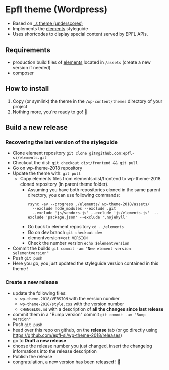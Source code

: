 
Epfl theme (Wordpress)
===
 * Based on [*_s* theme (underscores)](https://underscores.me/)
 * Implements the [elements](https://github.com/epfl-si/elements) styleguide
 * Uses shortcodes to display special content served by EPFL APIs.

## Requirements
  * production build files of [elements](https://github.com/epfl-si/elements) located in `/assets` (create a new version if needed)
  * composer

## How to install
  1. Copy (or symlink) the theme in the `/wp-content/themes` directory of your project
  2. Nothing more, you're ready to go! 🚀

## Build a new release
### Recovering the last version of the styleguide
  - Clone element repository `git clone git@github.com:epfl-si/elements.git`
  - Checkout the dist: `git checkout dist/frontend && git pull` 
  - Go on wp-theme-2018 repository 
  - Update the theme with: `git pull`
    - Copy elements files from elements:dist/frontend to wp-theme-2018 cloned repository (in parent theme folder). 
      - Assuming you have both repositories cloned in the same parent directory, you can use following
        commands:
        ```
        rsync -av --progress ./elements/ wp-theme-2018/assets/ 
          --exclude node_modules --exclude .git 
          --exclude 'js/vendors.js' --exclude 'js/elements.js'  --exclude 'package.json' --exclude '.nojekyll'
        ```
      - Go back to element repository `cd ../elements`
      - Go on dev branch `git checkout dev`
      - elementversion=`cat VERSION`
      - Check the number version `echo $elementversion`
  - Commit the builds `git commit -am "New element version $elementversion"`
  - Push `git push`
  - Here you go, you just updated the styleguide version contained in this theme !

### Create a new release
  - update the following files:
    - `wp-theme-2018/VERSION` with the version number
    - `wp-theme-2018/style.css` with the version number
    - `CHANGELOG.md` with a description of **all the changes since last release**
  - commit them in a "Bump version" commit `git commit -am "Bump version"`
  - Push `git push`
  - head over this repo on github, on the **release** tab (or go directly using https://github.com/epfl-si/wp-theme-2018/releases)
  - go to **Draft a new release**
  - choose the release number you just changed, insert the changelog informations into the release description
  - Publish the release
  - congratulation, a new version has been released ! 🎉
